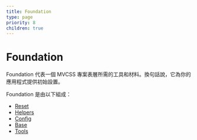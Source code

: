 ```yaml
---
title: Foundation
type: page
priority: 8
children: true
---
```


Foundation
==========

Foundation 代表一個 MVCSS 專案表層所需的工具和材料。換句話說，它為你的應用程式提供初始設置。

Foundation 是由以下組成：

- [Reset](/foundation/reset/)
- [Helpers](/foundation/helpers/)
- [Config](/foundation/config/)
- [Base](/foundation/base/)
- [Tools](/foundation/tools/)
